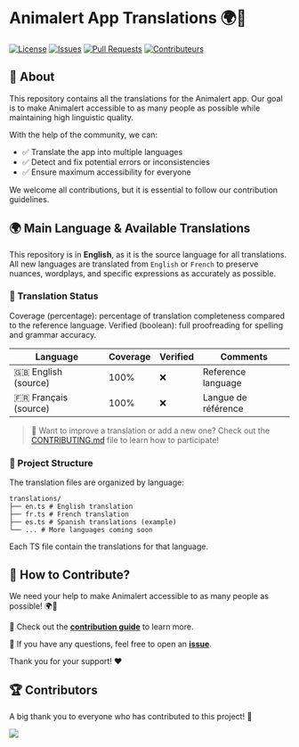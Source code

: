 # Animalert App Translations 🌍🐾

[![License](https://img.shields.io/github/license/Animalert/app-translation)](LICENSE)
[![Issues](https://img.shields.io/github/issues/Animalert/app-translation)](https://github.com/Animalert/app-translation/issues)
[![Pull Requests](https://img.shields.io/github/issues-pr/Animalert/app-translation)](https://github.com/Animalert/app-translation/pulls)
[![Contributeurs](https://img.shields.io/github/contributors/Animalert/app-translation?color=blue)](https://github.com/Animalert/app-translation/contributors)

## 📝 About
This repository contains all the translations for the Animalert app. Our goal is to make Animalert accessible to as many people as possible while maintaining high linguistic quality.

With the help of the community, we can:

- ✅ Translate the app into multiple languages
- ✅ Detect and fix potential errors or inconsistencies
- ✅ Ensure maximum accessibility for everyone

We welcome all contributions, but it is essential to follow our contribution guidelines.

## 🌍 Main Language & Available Translations
This repository is in **English**, as it is the source language for all translations. All new languages are translated from `English` or `French` to preserve nuances, wordplays, and specific expressions as accurately as possible.

### 📜 Translation Status
Coverage (percentage): percentage of translation completeness compared to the reference language.
Verified (boolean): full proofreading for spelling and grammar accuracy.

| Language | Coverage | Verified | Comments |
|--------|------------|----------|-------------|
| 🇬🇧 English (source) | 100% | ❌ |  Reference language |
| 🇫🇷 Français (source) | 100% | ❌ | Langue de référence |


> 📝 Want to improve a translation or add a new one? Check out the [CONTRIBUTING.md](./CONTRIBUTING.md) file to learn how to participate!

### 📁 Project Structure
The translation files are organized by language:

```
translations/
├── en.ts # English translation
├── fr.ts # French translation
├── es.ts # Spanish translations (example)
└── ... # More languages coming soon
```

Each TS file contain the translations for that language.

## 🚀 How to Contribute?
We need your help to make Animalert accessible to as many people as possible! 🌍🐾

📖 Check out the **[contribution guide](CONTRIBUTING.md)** to learn more.

💬 If you have any questions, feel free to open an **[issue](https://github.com/Animalert/app-translation/issues)**.

Thank you for your support! ❤️


## 🏆 Contributors
A big thank you to everyone who has contributed to this project! 🧡

<a href="https://github.com/Animalert/app-translation/contributors">
  <img src="https://contrib.rocks/image?repo=Animalert/app-translation" />
</a>
